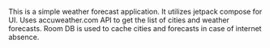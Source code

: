 This is a simple weather forecast application.
It utilizes jetpack compose for UI.
Uses accuweather.com API to get the list of cities and weather forecasts.
Room DB is used to cache cities and forecasts in case of internet absence. 
